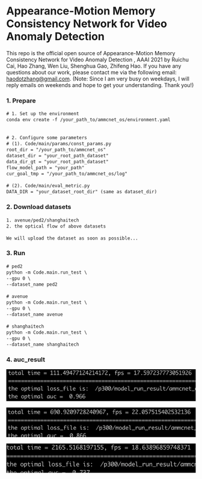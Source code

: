 # Appearance-Motion Memory Consistency Network for Video Anomaly Detection
This repo is the official open source of Appearance-Motion Memory Consistency Network for Video Anomaly Detection
, AAAI 2021 by Ruichu Cai, Hao Zhang, Wen Liu,  Shenghua Gao,  Zhifeng Hao.  If you have any questions about our work, please contact me via the following email: haodotzhang@gmail.com. (Note: Since I am very busy on weekdays, I will reply emails on weekends and hope to get your understanding. Thank you!)

### 1. Prepare

```
# 1. Set up the environment
conda env create -f /your_path_to/ammcnet_os/environment.yaml


# 2. Configure some parameters
# (1). Code/main/params/const_params.py 
root_dir = "/your_path_to/ammcnet_os" 
dataset_dir = "your_root_path_dataset"
data_dir_gt = "your_root_path_dataset"
flow_model_path = "your_path"
cur_goal_tmp = "/your_path_to/ammcnet_os/log"

# (2). Code/main/eval_metric.py 
DATA_DIR = "your_dataset_root_dir" (same as dataset_dir)
```

### 2. Download datasets

```
1. avenue/ped2/shanghaitech
2. the optical flow of above datasets

We will upload the dataset as soon as possible...
```

### 3. Run

```
# ped2
python -m Code.main.run_test \
--gpu 0 \
--dataset_name ped2 

# avenue
python -m Code.main.run_test \
--gpu 0 \
--dataset_name avenue 

# shanghaitech
python -m Code.main.run_test \
--gpu 0 \
--dataset_name shanghaitech

```

### 4. auc_result

![ped2](./img/ped2.png)

![avenue](./img/avenue.png)

![shanghaitech](./img/shanghaitech.png)

